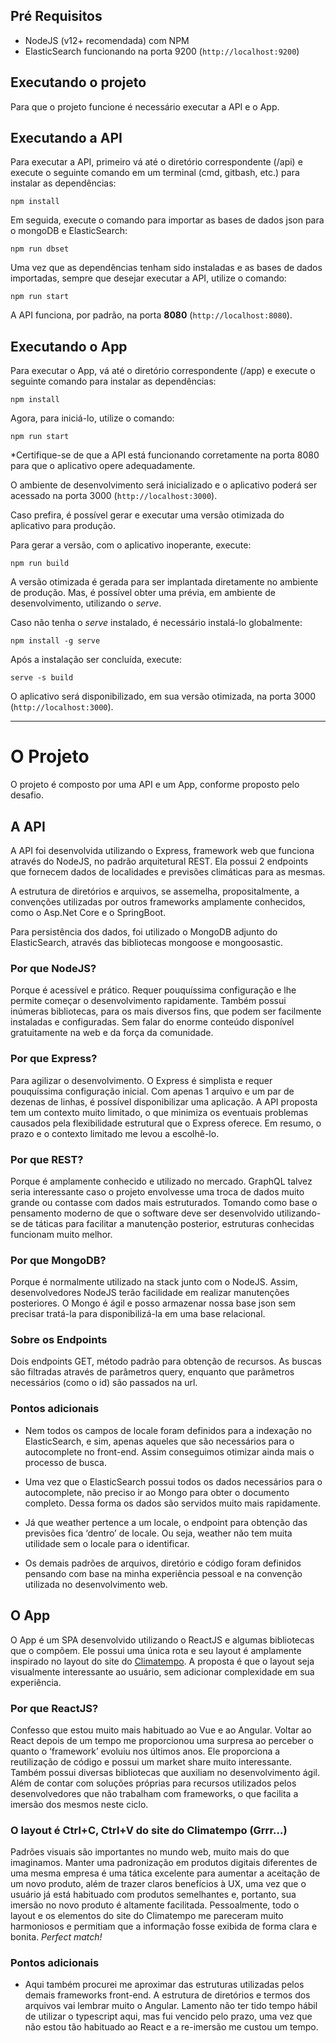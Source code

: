 ## Pré Requisitos

- NodeJS (v12+ recomendada) com NPM
- ElasticSearch funcionando na porta 9200 (`http://localhost:9200`)

## Executando o projeto

Para que o projeto funcione é necessário executar a API e o App.

## Executando a API

Para executar a API, primeiro vá até o diretório correspondente (/api) e execute o seguinte comando em um terminal (cmd, gitbash, etc.) para instalar as dependências:

    npm install

Em seguida, execute o comando para importar as bases de dados json para o mongoDB e ElasticSearch:

    npm run dbset

Uma vez que as dependências tenham sido instaladas e as bases de dados importadas, sempre que desejar executar a API, utilize o comando:

    npm run start

A API funciona, por padrão, na porta **8080** (`http://localhost:8080`).

## Executando o App

Para executar o App, vá até o diretório correspondente (/app) e execute o seguinte comando para instalar as dependências:

    npm install

Agora, para iniciá-lo, utilize o comando:

    npm run start

\*Certifique-se de que a API está funcionando corretamente na porta 8080 para que o aplicativo opere adequadamente.

O ambiente de desenvolvimento será inicializado e o aplicativo poderá ser acessado na porta 3000 (`http://localhost:3000`).

Caso prefira, é possível gerar e executar uma versão otimizada do aplicativo para produção.

Para gerar a versão, com o aplicativo inoperante, execute:

    npm run build

A versão otimizada é gerada para ser implantada diretamente no ambiente de produção. Mas, é possível obter uma prévia, em ambiente de desenvolvimento, utilizando o _serve_.

Caso não tenha o _serve_ instalado, é necessário instalá-lo globalmente:

    npm install -g serve

Após a instalação ser concluída, execute:

    serve -s build

O aplicativo será disponibilizado, em sua versão otimizada, na porta 3000 (`http://localhost:3000`).

---

# O Projeto

O projeto é composto por uma API e um App, conforme proposto pelo desafio.

## A API

A API foi desenvolvida utilizando o Express, framework web que funciona através do NodeJS, no padrão arquitetural REST. Ela possui 2 endpoints que fornecem dados de localidades e previsões climáticas para as mesmas.

A estrutura de diretórios e arquivos, se assemelha, propositalmente, a convenções utilizadas por outros frameworks amplamente conhecidos, como o Asp.Net Core e o SpringBoot.

Para persistência dos dados, foi utilizado o MongoDB adjunto do ElasticSearch, através das bibliotecas mongoose e mongoosastic.

### Por que NodeJS?

Porque é acessível e prático. Requer pouquíssima configuração e lhe permite começar o desenvolvimento rapidamente. Também possui inúmeras bibliotecas, para os mais diversos fins, que podem ser facilmente instaladas e configuradas. Sem falar do enorme conteúdo disponível gratuitamente na web e da força da comunidade.

### Por que Express?

Para agilizar o desenvolvimento. O Express é simplista e requer pouquíssima configuração inicial. Com apenas 1 arquivo e um par de dezenas de linhas, é possível disponibilizar uma aplicação. A API proposta tem um contexto muito limitado, o que minimiza os eventuais problemas causados pela flexibilidade estrutural que o Express oferece. Em resumo, o prazo e o contexto limitado me levou a escolhê-lo.

### Por que REST?

Porque é amplamente conhecido e utilizado no mercado. GraphQL talvez seria interessante caso o projeto envolvesse uma troca de dados muito grande ou contasse com dados mais estruturados. Tomando como base o pensamento moderno de que o software deve ser desenvolvido utilizando-se de táticas para facilitar a manutenção posterior, estruturas conhecidas funcionam muito melhor.

### Por que MongoDB?

Porque é normalmente utilizado na stack junto com o NodeJS. Assim, desenvolvedores NodeJS terão facilidade em realizar manutenções posteriores. O Mongo é ágil e posso armazenar nossa base json sem precisar tratá-la para disponibilizá-la em uma base relacional.

### Sobre os Endpoints

Dois endpoints GET, método padrão para obtenção de recursos. As buscas são filtradas através de parâmetros query, enquanto que parâmetros necessários (como o id) são passados na url.

### Pontos adicionais

- Nem todos os campos de locale foram definidos para a indexação no ElasticSearch, e sim, apenas aqueles que são necessários para o autocomplete no front-end. Assim conseguimos otimizar ainda mais o processo de busca.

- Uma vez que o ElasticSearch possui todos os dados necessários para o autocomplete, não preciso ir ao Mongo para obter o documento completo. Dessa forma os dados são servidos muito mais rapidamente.

- Já que weather pertence a um locale, o endpoint para obtenção das previsões fica ‘dentro’ de locale. Ou seja, weather não tem muita utilidade sem o locale para o identificar.

- Os demais padrões de arquivos, diretório e código foram definidos pensando com base na minha experiência pessoal e na convenção utilizada no desenvolvimento web.

## O App

O App é um SPA desenvolvido utilizando o ReactJS e algumas bibliotecas que o compõem. Ele possui uma única rota e seu layout é amplamente inspirado no layout do site do [Climatempo](https://www.climatempo.com.br/). A proposta é que o layout seja visualmente interessante ao usuário, sem adicionar complexidade em sua experiência.

### Por que ReactJS?

Confesso que estou muito mais habituado ao Vue e ao Angular. Voltar ao React depois de um tempo me proporcionou uma surpresa ao perceber o quanto o ‘framework’ evoluiu nos últimos anos. Ele proporciona a reutilização de código e possui um market share muito interessante. Também possui diversas bibliotecas que auxiliam no desenvolvimento ágil. Além de contar com soluções próprias para recursos utilizados pelos desenvolvedores que não trabalham com frameworks, o que facilita a imersão dos mesmos neste ciclo.

### O layout é Ctrl+C, Ctrl+V do site do Climatempo (Grrr…)

Padrões visuais são importantes no mundo web, muito mais do que imaginamos. Manter uma padronização em produtos digitais diferentes de uma mesma empresa é uma tática excelente para aumentar a aceitação de um novo produto, além de trazer claros benefícios à UX, uma vez que o usuário já está habituado com produtos semelhantes e, portanto, sua imersão no novo produto é altamente facilitada. Pessoalmente, todo o layout e os elementos do site do Climatempo me pareceram muito harmoniosos e permitiam que a informação fosse exibida de forma clara e bonita. _Perfect match!_

### Pontos adicionais

- Aqui também procurei me aproximar das estruturas utilizadas pelos demais frameworks front-end. A estrutura de diretórios e termos dos arquivos vai lembrar muito o Angular. Lamento não ter tido tempo hábil de utilizar o typescript aqui, mas fui vencido pelo prazo, uma vez que não estou tão habituado ao React e a re-imersão me custou um tempo.
